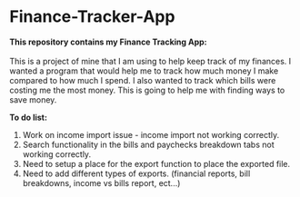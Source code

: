 # Finance-Tracker-App
<b>This repository contains my Finance Tracking App:</b><br><br>
This is a project of mine that I am using to help keep track of my finances. I wanted a program that would help me to track how much money I make compared to how much I spend. I also wanted to track which bills were costing me the most money. This is going to help me with finding ways to save money.

<b>To do list:</b><br>
<ol>
  <li>Work on income import issue - income import not working correctly.</li>
  <li>Search functionality in the bills and paychecks breakdown tabs not working correctly.</li>
  <li>Need to setup a place for the export function to place the exported file.</li>
  <li>Need to add different types of exports. (financial reports, bill breakdowns, income vs bills report, ect...)</li>
</ol>
